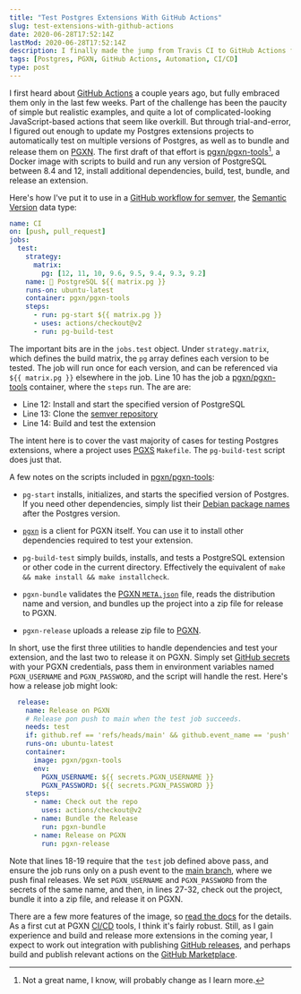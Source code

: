```yaml
---
title: "Test Postgres Extensions With GitHub Actions"
slug: test-extensions-with-github-actions
date: 2020-06-28T17:52:14Z
lastMod: 2020-06-28T17:52:14Z
description: I finally made the jump from Travis CI to GitHub Actions for my Postgres extensions. Here’s how you can, too.
tags: [Postgres, PGXN, GitHub Actions, Automation, CI/CD]
type: post
---
```


I first heard about [GitHub Actions] a couple years ago, but fully embraced them
only in the last few weeks. Part of the challenge has been the paucity of simple
but realistic examples, and quite a lot of complicated-looking JavaScript-based
actions that seem like overkill. But through trial-and-error, I figured out
enough to update my Postgres extensions projects to automatically test on
multiple versions of Postgres, as well as to bundle and release them on [PGXN].
The first draft of that effort is [pgxn/pgxn-tools]​[^may-rename], a Docker image
with scripts to build and run any version of PostgreSQL between 8.4 and 12,
install additional dependencies, build, test, bundle, and release an extension.

Here's how I've put it to use in a [GitHub workflow for semver], the
[Semantic Version] data type:

```yaml {linenos=true,hl_lines=[7 10 "12-14"]}
name: CI
on: [push, pull_request]
jobs:
  test:
    strategy:
      matrix:
        pg: [12, 11, 10, 9.6, 9.5, 9.4, 9.3, 9.2]
    name: 🐘 PostgreSQL ${{ matrix.pg }}
    runs-on: ubuntu-latest
    container: pgxn/pgxn-tools
    steps:
      - run: pg-start ${{ matrix.pg }}
      - uses: actions/checkout@v2
      - run: pg-build-test
```

The important bits are in the `jobs.test` object. Under `strategy.matrix`, which
defines the build matrix, the `pg` array defines each version to be tested. The
job will run once for each version, and can be referenced via `${{ matrix.pg }}`
elsewhere in the job. Line 10 has the job a [pgxn/pgxn-tools] container, where
the `steps` run. The are are:

*   Line 12: Install and start the specified version of PostgreSQL
*   Line 13: Clone the [semver repository]
*   Line 14: Build and test the extension

The intent here is to cover the vast majority of cases for testing Postgres
extensions, where a project uses [PGXS] `Makefile`. The `pg-build-test` script
does just that.

A few notes on the scripts included in [pgxn/pgxn-tools]:

*   `pg-start` installs, initializes, and starts the specified version of Postgres.
    If you need other dependencies, simply list their [Debian package names]
    after the Postgres version.

*   [`pgxn`] is a client for PGXN itself. You can use it to install other
    dependencies required to test your extension.

*   `pg-build-test` simply builds, installs, and tests a PostgreSQL extension or
    other code in the current directory. Effectively the equivalent of
    `make && make install && make installcheck`.

*   `pgxn-bundle` validates the [PGXN `META.json`] file, reads the distribution
    name and version, and bundles up the project into a zip file for release to
    PGXN.

*   `pgxn-release` uploads a release zip file to [PGXN].

In short, use the first three utilities to handle dependencies and test your
extension, and the last two to release it on PGXN. Simply set [GitHub secrets]
with your PGXN credentials, pass them in environment variables named
`PGXN_USERNAME` and `PGXN_PASSWORD`, and the script will handle the rest. Here's
how a release job might look:

```yaml {linenos=true,linenostart=15}
  release:
    name: Release on PGXN
    # Release pon push to main when the test job succeeds.
    needs: test
    if: github.ref == 'refs/heads/main' && github.event_name == 'push' && needs.test.result == 'success'
    runs-on: ubuntu-latest
    container:
      image: pgxn/pgxn-tools
      env:
        PGXN_USERNAME: ${{ secrets.PGXN_USERNAME }}
        PGXN_PASSWORD: ${{ secrets.PGXN_PASSWORD }}
    steps:
      - name: Check out the repo
        uses: actions/checkout@v2
      - name: Bundle the Release
        run: pgxn-bundle
      - name: Release on PGXN
        run: pgxn-release
```

Note that lines 18-19 require that the `test` job defined above pass, and ensure
the job runs only on a push event to the [main branch], where  we push final
releases. We set `PGXN_USERNAME` and `PGXN_PASSWORD` from the secrets of the
same name, and then, in lines 27-32, check out the project, bundle it into a zip
file, and release it on PGXN.

There are a few more features of the image, so [read the docs][pgxn/pgxn-tools]
for the details. As a first cut at PGXN [CI/CD] tools, I think it's fairly
robust. Still, as I gain experience and build and release more extensions in the
coming year, I expect to work out integration with publishing [GitHub releases],
and perhaps build and publish relevant actions on the [GitHub Marketplace].

  [GitHub Actions]: https://github.com/features/actions
  [PGXN]: https://pgxn.org/ "PGXN: The PostgreSQL Extension Network"
  [pgxn/pgxn-tools]: https://hub.docker.com/repository/docker/pgxn/pgxn-tools
  [GitHub workflow for semver]:
    https://github.com/theory/pg-semver/blob/c56d76dcbe85e0348b44c6c098560a0df7ab25a5/.github/workflows/ci.yml
  [Semantic Version]: https://semver.org
  [semver repository]: https://github.com/theory/pg-semver
  [Debian package names]: https://www.debian.org/distrib/packages#search_packages
    "Search Debian Packages"
  [PGXS]: https://www.postgresql.org/docs/current/extend-pgxs.html
    "PostgreSQL Extension Building Infrastructure"
  [`pgxn`]: https://github.com/pgxn/pgxnclient
  [main branch]: https://www.hanselman.com/blog/EasilyRenameYourGitDefaultBranchFromMasterToMain.aspx
    "Easily rename your Git default branch from master to main"
  [CI/CD]: https://en.wikipedia.org/wiki/CI/CD "Wikipedia: “CI/CD”"
  [GitHub releases]:
    https://help.github.com/en/github/administering-a-repository/managing-releases-in-a-repository
  [GitHub Marketplace]: https://github.com/marketplace
  [GitHub secrets]:
    https://help.github.com/en/actions/configuring-and-managing-workflows/creating-and-storing-encrypted-secrets
  [PGXN `META.json`]: http://manager.pgxn.org/howto "PGXN How To"

  [^may-rename]: Not a great name, I know, will probably change as I learn more.
